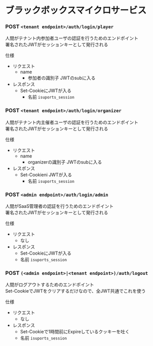 # ブラックボックスマイクロサービス

### POST `<tenant endpoint>/auth/login/player`

人間がテナント内参加者ユーザの認証を行うためのエンドポイント  
署名されたJWTがセッションキーとして発行される

仕様
- リクエスト
  - name
    - 参加者の識別子 JWTのsubに入る
- レスポンス
  - Set-CookieにJWTが入る
    - 名前 `isuports_session`

### POST `<tenant endpoint>/auth/login/organizer`

人間がテナント内主催者ユーザの認証を行うためのエンドポイント  
署名されたJWTがセッションキーとして発行される

仕様
- リクエスト
  - name
    - organizerの識別子 JWTのsubに入る
- レスポンス
  - Set-Cookieni JWTが入る
    - 名前 `isuports_session`

### POST `<admin endpoint>/auth/login/admin`

人間がSaaS管理者の認証を行うためのエンドポイント  
署名されたJWTがセッションキーとして発行される

仕様
- リクエスト
  - なし
- レスポンス
  - Set-CookieにJWTが入る
  - 名前 `isuports_session`

### POST `(<admin endpoint>|<tenant endpoint>)/auth/logout`

人間がログアウトするためのエンドポイント  
Set-CookieでJWTをクリアするだけなので、全JWT共通でこれを使う

仕様
- リクエスト
  - なし
- レスポンス
  - Set-Cookieで1時間前にExpireしているクッキーを吐く
  - 名前 `isuports_session`
